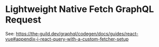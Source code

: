 # Lightweight Native Fetch GraphQL Request

See: https://the-guild.dev/graphql/codegen/docs/guides/react-vue#appendix-i-react-query-with-a-custom-fetcher-setup
